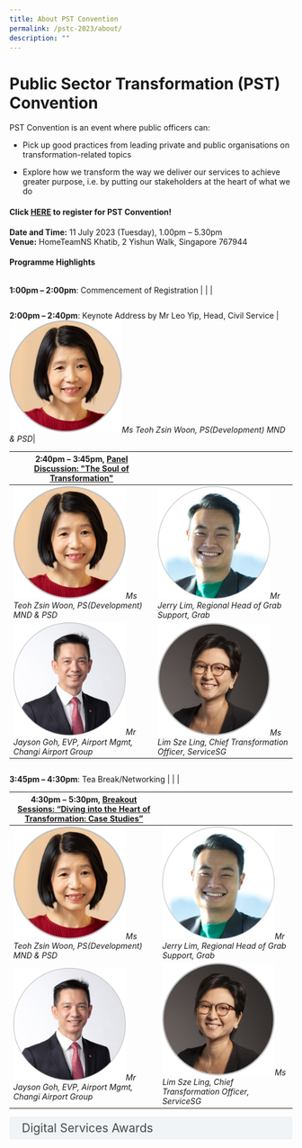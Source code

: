 ```yaml
---
title: About PST Convention
permalink: /pstc-2023/about/
description: ""
---
```

# Public Sector Transformation (PST) Convention 

PST Convention is an event where public officers can:
* Pick up good practices from leading private and public organisations on transformation-related topics

* Explore how we transform the way we deliver our services to achieve greater purpose, i.e. by putting our stakeholders at the heart of what we do

#### **Click&nbsp;[HERE](https://www.gevme.com/public-service-week-2023-43276652)&nbsp;to register for PST Convention!**<br>
**Date and Time:**&nbsp;11 July 2023 (Tuesday), 1.00pm – 5.30pm<br>
**Venue:**&nbsp;HomeTeamNS Khatib, 2 Yishun Walk, Singapore 767944

#### Programme Highlights
| | | 
| -------- | -------- | 
**1:00pm – 2:00pm**: Commencement of Registration
| | | 

| | | 
| -------- | -------- | 
**2:00pm – 2:40pm**: Keynote Address by Mr Leo Yip, Head, Civil Service
| <img style="width:200px" src="/images/pst%20convention%20speaker_teoh%20zsin%20woon.png">*Ms Teoh Zsin Woon, PS(Development) MND &amp; PSD*|




| **2:40pm – 3:45pm**, [Panel Discussion: "The Soul of Transformation"](https://www.publicserviceweek.gov.sg/pstc-2023/paneldiscussion/) | | 
| -------- | -------- | 
| <img style="width:200px" src="/images/pst%20convention%20speaker_teoh%20zsin%20woon.png">*Ms Teoh Zsin Woon, PS(Development) MND &amp; PSD*| <img style="width:200px" src="/images/pst%20convention%20speaker_jerry%20lim%20(grab).png">*Mr Jerry Lim, Regional Head of Grab Support, Grab*| 
| <img style="width:200px" src="/images/pst%20convention%20speaker_jayson%20goh%20new%20caa%20310523.png">*Mr Jayson Goh, EVP, Airport Mgmt, Changi Airport Group*| <img style="width:200px" src="/images/pst%20convention%20speaker_lim%20sze%20ling.png">*Ms Lim Sze Ling, Chief Transformation Officer, ServiceSG*| 

| | | 
| -------- | -------- | 
**3:45pm – 4:30pm**: Tea Break/Networking
| | | 

| **4:30pm – 5:30pm**, [Breakout Sessions: “Diving into the Heart of Transformation: Case Studies”](https://www.publicserviceweek.gov.sg/pstc-2023/breakoutsessions/) | | 
| -------- | -------- | 
| <img style="width:200px" src="/images/pst%20convention%20speaker_teoh%20zsin%20woon.png">*Ms Teoh Zsin Woon, PS(Development) MND &amp; PSD*| <img style="width:200px" src="/images/pst%20convention%20speaker_jerry%20lim%20(grab).png">*Mr Jerry Lim, Regional Head of Grab Support, Grab*| 
| <img style="width:200px" src="/images/pst%20convention%20speaker_jayson%20goh%20new%20caa%20310523.png">*Mr Jayson Goh, EVP, Airport Mgmt, Changi Airport Group*| <img style="width:200px" src="/images/pst%20convention%20speaker_lim%20sze%20ling.png">*Ms Lim Sze Ling, Chief Transformation Officer, ServiceSG*|

<style>

input {
display: none;
}
label {
display: block;
padding: 8px 22px;
margin: 0 0 5px 0;
cursor: pointor;
background: #F0F4F6;
border-radius: 3px;
color: #484848;
transition: ease .5s;
font-size: 1.5em;
}

label:hover {
background: #004169;
color: #FFF;
}

.accordion-content {
/* background: #E2E5F6; */
padding: 10px 0px 30px 30px;
/* border: 1px solid #484848; */
margin: 0 0 1px 0;
border-radius: 3px;
}

input + label + .accordion-content {
display: none;
}

input:checked + label + .accordion-content {
display: none;
}

input:checked + label + .accordion-content {
display: block;
}

</style>



<div>
<input id="title2" type="checkbox"><label for="title2">Digital Services Awards</label>
<div class="accordion-content">
<p>Digital Services Award is an annual award event organised by GovTech that aims to recognise Singapore Government agencies for their outstanding achievement and commitment to maintaining excellent digital service standards for members of the public.<br><br>In 2022, PSD has been awarded the Best Functionality (Medium agency), which recognises agencies who scored highest overall score for Informational Services in the areas of Search Engine Optimisation, Accessibility and Page Load Time.</p></div>
</div>